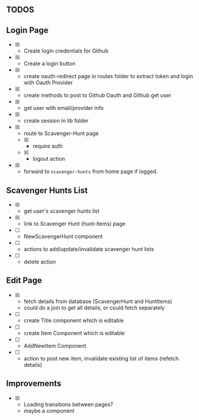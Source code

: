 ## TODOS

## Login Page

- [x] - Create login credentials for Github
- [x] - Create a login button
- [x] - create oauth-redirect page in routes folder to extract token and login with Oauth Provider
- [x] - create methods to post to Github Oauth and Github get user
- [x] - get user with email/provider info
- [x] - create session in lib folder
- [x] - route to Scavenger-Hunt page
  - [x] - require auth
  - [x] - logout action
- [x] - forward to `scavenger-hunts` from home page if logged.

## Scavenger Hunts List

- [x] - get user's scavenger hunts list
- [x] - link to Scavenger Hunt (hunt-items) page
- [ ] - NewScavengerHunt component
- [ ] - actions to add/update/invalidate scavenger hunt lists
- [ ] - delete action

## Edit Page

- [x] - fetch details from database (ScavengerHunt and HuntItems)
  - could do a join to get all details, or could fetch separately
- [ ] - create Title component which is editable
- [ ] - create Item Component which is editable
- [ ] - AddNewItem Component
- [ ] - action to post new item, invalidate existing list of items (refetch details)

## Improvements

- [x] - Loading transitions between pages?
  - maybe a component
